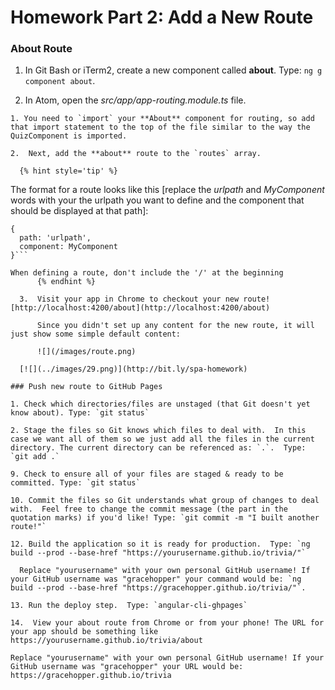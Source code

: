 # Homework Part 2: Add a New Route

### About Route

  1. In Git Bash or iTerm2, create a new component called **about**. Type: `ng g component about`.

  2. In Atom, open the _src/app/app-routing.module.ts_ file.

    1. You need to `import` your **About** component for routing, so add that import statement to the top of the file similar to the way the QuizComponent is imported.

    2.  Next, add the **about** route to the `routes` array.

      {% hint style='tip' %}
The format for a route looks like this [replace the _urlpath_ and _MyComponent_ words with your the urlpath you want to define and the component that should be displayed at that path]:

```
{
  path: 'urlpath',
  component: MyComponent
}```

When defining a route, don't include the '/' at the beginning
      {% endhint %}

  3.  Visit your app in Chrome to checkout your new route!  [http://localhost:4200/about](http://localhost:4200/about)
  
      Since you didn't set up any content for the new route, it will just show some simple default content:
      
      ![](/images/route.png)

  [![](../images/29.png)](http://bit.ly/spa-homework)
  
### Push new route to GitHub Pages

1. Check which directories/files are unstaged (that Git doesn't yet know about). Type: `git status`

2. Stage the files so Git knows which files to deal with.  In this case we want all of them so we just add all the files in the current directory. The current directory can be referenced as: `.`.  Type: `git add .`

9. Check to ensure all of your files are staged & ready to be committed. Type: `git status`

10. Commit the files so Git understands what group of changes to deal with.  Feel free to change the commit message (the part in the quotation marks) if you'd like! Type: `git commit -m "I built another route!"`

12. Build the application so it is ready for production.  Type: `ng build --prod --base-href "https://yourusername.github.io/trivia/"`

  Replace "yourusername" with your own personal GitHub username! If your GitHub username was "gracehopper" your command would be: `ng build --prod --base-href "https://gracehopper.github.io/trivia/"`.

13. Run the deploy step.  Type: `angular-cli-ghpages`

14.  View your about route from Chrome or from your phone! The URL for your app should be something like https://yourusername.github.io/trivia/about

Replace "yourusername" with your own personal GitHub username! If your GitHub username was "gracehopper" your URL would be: https://gracehopper.github.io/trivia
